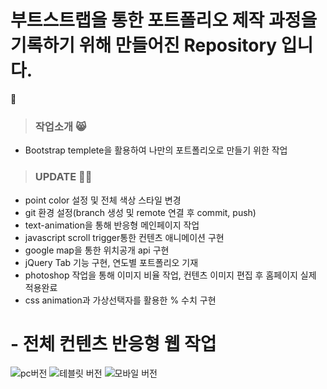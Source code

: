 # 부트스트랩을 통한 포트폴리오 제작 과정을 기록하기 위해 만들어진 Repository 입니다. 
:adult: 
> ### 작업소개 :smile_cat: 
- Bootstrap templete을 활용하여 나만의 포트폴리오로 만들기 위한 작업

> ### UPDATE :astronaut:
- point color 설정 및 전체 색상 스타일 변경
- git 환경 설정(branch 생성 및 remote 연결 후 commit, push)
- text-animation을 통해 반응형 메인페이지 작업
- javascript scroll trigger통한 컨텐츠 애니메이션 구현
- google map을 통한 위치공개 api 구현
- jQuery Tab 기능 구현, 연도별 포트폴리오 기재
- photoshop 작업을 통해 이미지 비율 작업, 컨텐츠 이미지 편집 후 홈페이지 실제 적용완료
- css animation과 가상선택자를 활용한 % 수치 구현
# - 전체 컨텐츠 반응형 웹 작업
![pc버전](https://user-images.githubusercontent.com/63985698/114037609-19db2d00-98bc-11eb-9bab-062ba7dccf48.png)
![테블릿 버전](https://user-images.githubusercontent.com/63985698/114037594-1647a600-98bc-11eb-8e34-d529280adbb3.png)
![모바일 버전](https://user-images.githubusercontent.com/63985698/114037602-18116980-98bc-11eb-94f7-60768d68ae95.png)
